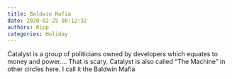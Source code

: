 ```yaml
---
title: Baldwin Mafia
date: 2020-02-25 08:12:32
authors: Ripp
categories: Holiday
---
```


 Catalyst is a group of politicians owned by developers which equates to money and power....
That is scary.   Catalyst is also called “The Machine” in other circles here.
I call it the Baldwin Mafia